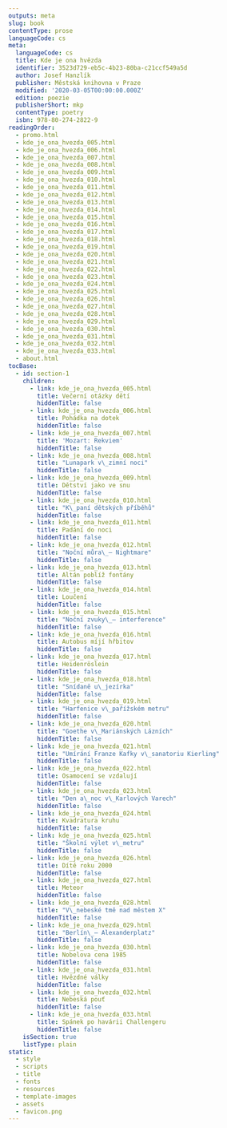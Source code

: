 ```yaml
---
outputs: meta
slug: book
contentType: prose
languageCode: cs
meta:
  languageCode: cs
  title: Kde je ona hvězda
  identifier: 3523d729-eb5c-4b23-80ba-c21ccf549a5d
  author: Josef Hanzlík
  publisher: Městská knihovna v Praze
  modified: '2020-03-05T00:00:00.000Z'
  edition: poezie
  publisherShort: mkp
  contentType: poetry
  isbn: 978-80-274-2822-9
readingOrder:
  - promo.html
  - kde_je_ona_hvezda_005.html
  - kde_je_ona_hvezda_006.html
  - kde_je_ona_hvezda_007.html
  - kde_je_ona_hvezda_008.html
  - kde_je_ona_hvezda_009.html
  - kde_je_ona_hvezda_010.html
  - kde_je_ona_hvezda_011.html
  - kde_je_ona_hvezda_012.html
  - kde_je_ona_hvezda_013.html
  - kde_je_ona_hvezda_014.html
  - kde_je_ona_hvezda_015.html
  - kde_je_ona_hvezda_016.html
  - kde_je_ona_hvezda_017.html
  - kde_je_ona_hvezda_018.html
  - kde_je_ona_hvezda_019.html
  - kde_je_ona_hvezda_020.html
  - kde_je_ona_hvezda_021.html
  - kde_je_ona_hvezda_022.html
  - kde_je_ona_hvezda_023.html
  - kde_je_ona_hvezda_024.html
  - kde_je_ona_hvezda_025.html
  - kde_je_ona_hvezda_026.html
  - kde_je_ona_hvezda_027.html
  - kde_je_ona_hvezda_028.html
  - kde_je_ona_hvezda_029.html
  - kde_je_ona_hvezda_030.html
  - kde_je_ona_hvezda_031.html
  - kde_je_ona_hvezda_032.html
  - kde_je_ona_hvezda_033.html
  - about.html
tocBase:
  - id: section-1
    children:
      - link: kde_je_ona_hvezda_005.html
        title: Večerní otázky dětí
        hiddenTitle: false
      - link: kde_je_ona_hvezda_006.html
        title: Pohádka na dotek
        hiddenTitle: false
      - link: kde_je_ona_hvezda_007.html
        title: 'Mozart: Rekviem'
        hiddenTitle: false
      - link: kde_je_ona_hvezda_008.html
        title: "Lunapark v\_zimní noci"
        hiddenTitle: false
      - link: kde_je_ona_hvezda_009.html
        title: Dětství jako ve snu
        hiddenTitle: false
      - link: kde_je_ona_hvezda_010.html
        title: "K\_paní dětských příběhů"
        hiddenTitle: false
      - link: kde_je_ona_hvezda_011.html
        title: Padání do noci
        hiddenTitle: false
      - link: kde_je_ona_hvezda_012.html
        title: "Noční můra\_— Nightmare"
        hiddenTitle: false
      - link: kde_je_ona_hvezda_013.html
        title: Altán poblíž fontány
        hiddenTitle: false
      - link: kde_je_ona_hvezda_014.html
        title: Loučení
        hiddenTitle: false
      - link: kde_je_ona_hvezda_015.html
        title: "Noční zvuky\_— interference"
        hiddenTitle: false
      - link: kde_je_ona_hvezda_016.html
        title: Autobus míjí hřbitov
        hiddenTitle: false
      - link: kde_je_ona_hvezda_017.html
        title: Heidenröslein
        hiddenTitle: false
      - link: kde_je_ona_hvezda_018.html
        title: "Snídaně u\_jezírka"
        hiddenTitle: false
      - link: kde_je_ona_hvezda_019.html
        title: "Harfenice v\_pařížském metru"
        hiddenTitle: false
      - link: kde_je_ona_hvezda_020.html
        title: "Goethe v\_Mariánských Lázních"
        hiddenTitle: false
      - link: kde_je_ona_hvezda_021.html
        title: "Umírání Franze Kafky v\_sanatoriu Kierling"
        hiddenTitle: false
      - link: kde_je_ona_hvezda_022.html
        title: Osamocení se vzdalují
        hiddenTitle: false
      - link: kde_je_ona_hvezda_023.html
        title: "Den a\_noc v\_Karlových Varech"
        hiddenTitle: false
      - link: kde_je_ona_hvezda_024.html
        title: Kvadratura kruhu
        hiddenTitle: false
      - link: kde_je_ona_hvezda_025.html
        title: "Školní výlet v\_metru"
        hiddenTitle: false
      - link: kde_je_ona_hvezda_026.html
        title: Dítě roku 2000
        hiddenTitle: false
      - link: kde_je_ona_hvezda_027.html
        title: Meteor
        hiddenTitle: false
      - link: kde_je_ona_hvezda_028.html
        title: "V\_nebeské tmě nad městem X"
        hiddenTitle: false
      - link: kde_je_ona_hvezda_029.html
        title: "Berlín\_— Alexanderplatz"
        hiddenTitle: false
      - link: kde_je_ona_hvezda_030.html
        title: Nobelova cena 1985
        hiddenTitle: false
      - link: kde_je_ona_hvezda_031.html
        title: Hvězdné války
        hiddenTitle: false
      - link: kde_je_ona_hvezda_032.html
        title: Nebeská pouť
        hiddenTitle: false
      - link: kde_je_ona_hvezda_033.html
        title: Spánek po havárii Challengeru
        hiddenTitle: false
    isSection: true
    listType: plain
static:
  - style
  - scripts
  - title
  - fonts
  - resources
  - template-images
  - assets
  - favicon.png
---
```

